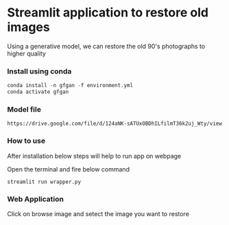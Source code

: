 # Streamlit application to restore old images
Using a generative model, we can restore the old 90's photographs to higher quality

### Install using conda
```python
conda install -n gfgan -f environment.yml
conda activate gfgan
```

### Model file
```
https://drive.google.com/file/d/124aNK-sATUxOBDhILfilmT36k2uj_Wty/view
```

### How to use
After installation below steps will help to run app on webpage

Open the terminal and fire below command
```
streamlit run wrapper.py
```

### Web Application 
Click on browse image and setect the image you want to restore

